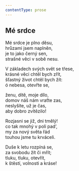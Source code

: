 ```yaml
---
contentType: prose
---
```


## Mé srdce

Mé srdce je plno děsu,  
hrůzami jsem naplněn,  
je to jako černý sen,  
strašné věci v sobě nesu.

V základech svých svět se třese,  
krásné věci chtěl bych zřít,  
šťastný život chtěl bych žít:  
ó nebesa, otevřte se,

ženu, dítě, moje dílo,  
domov náš nám vraťte zas,  
neslyšíte, už je čas,  
aby dobro zvítězilo!

Rozjasni se již, dni tmělý!  
co tak mnohý v poli pad’,  
my za nový světa řád  
touhou jsme tu krváceli.

Duše k letu rozpíná se,  
za svobodu žít či mřít;  
tluku, tluku, otevřít,  
k štěstí, volnosti a kráse!
